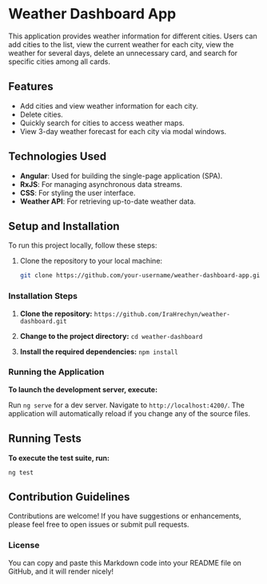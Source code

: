 # Weather Dashboard App

This application provides weather information for different cities. Users can add cities to the list, view the current weather for each city, view the weather for several days, delete an unnecessary card, and search for specific cities among all cards.

## Features

- Add cities and view weather information for each city.
- Delete cities.
- Quickly search for cities to access weather maps.
- View 3-day weather forecast for each city via modal windows.

## Technologies Used

- **Angular**: Used for building the single-page application (SPA).
- **RxJS**: For managing asynchronous data streams.
- **CSS**: For styling the user interface.
- **Weather API**: For retrieving up-to-date weather data.

## Setup and Installation

To run this project locally, follow these steps:

1. Clone the repository to your local machine:

   ```bash
   git clone https://github.com/your-username/weather-dashboard-app.git

### Installation Steps

1. **Clone the repository:**
   `https://github.com/IraHrechyn/weather-dashboard.git`

2. **Change to the project directory:**
    `cd weather-dashboard`

3. **Install the required dependencies:**
    `npm install`

### Running the Application

**To launch the development server, execute:**

Run `ng serve` for a dev server. Navigate to `http://localhost:4200/`. The application will automatically reload if you change any of the source files.

## Running Tests

**To execute the test suite, run:**
   
`ng test`

## Contribution Guidelines

Contributions are welcome! If you have suggestions or enhancements, please feel free to open issues or submit pull requests.

### License

You can copy and paste this Markdown code into your README file on GitHub, and it will render nicely!
